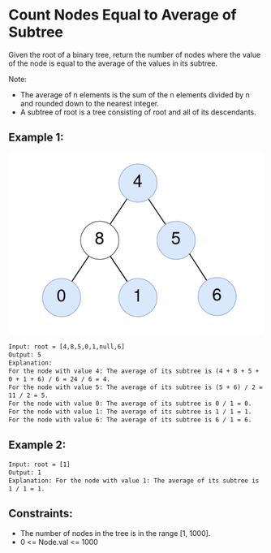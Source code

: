 # Count Nodes Equal to Average of Subtree

Given the root of a binary tree, return the number of nodes where the value of the node is equal to the average of the values in its subtree.

Note:

- The average of n elements is the sum of the n elements divided by n and rounded down to the nearest integer.
- A subtree of root is a tree consisting of root and all of its descendants.

## Example 1:

![Example 1](./images/ex1.png)

```
Input: root = [4,8,5,0,1,null,6]
Output: 5
Explanation:
For the node with value 4: The average of its subtree is (4 + 8 + 5 + 0 + 1 + 6) / 6 = 24 / 6 = 4.
For the node with value 5: The average of its subtree is (5 + 6) / 2 = 11 / 2 = 5.
For the node with value 0: The average of its subtree is 0 / 1 = 0.
For the node with value 1: The average of its subtree is 1 / 1 = 1.
For the node with value 6: The average of its subtree is 6 / 1 = 6.
```

## Example 2:

```
Input: root = [1]
Output: 1
Explanation: For the node with value 1: The average of its subtree is 1 / 1 = 1.
```

## Constraints:

- The number of nodes in the tree is in the range [1, 1000].
- 0 <= Node.val <= 1000

